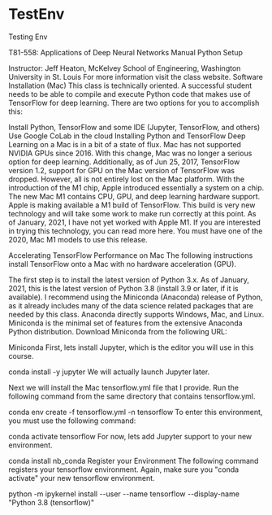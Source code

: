 # TestEnv
Testing Env

T81-558: Applications of Deep Neural Networks
Manual Python Setup

Instructor: Jeff Heaton, McKelvey School of Engineering, Washington University in St. Louis
For more information visit the class website.
Software Installation (Mac)
This class is technically oriented. A successful student needs to be able to compile and execute Python code that makes use of TensorFlow for deep learning. There are two options for you to accomplish this:

Install Python, TensorFlow and some IDE (Jupyter, TensorFlow, and others)
Use Google CoLab in the cloud
Installing Python and TensorFlow
Deep Learning on a Mac is in a bit of a state of flux. Mac has not supported NVIDIA GPUs since 2016. With this change, Mac was no longer a serious option for deep learning. Additionally, as of Jun 25, 2017, TensorFlow version 1.2, support for GPU on the Mac version of TensorFlow was dropped. However, all is not entirely lost on the Mac platform. With the introduction of the M1 chip, Apple introduced essentially a system on a chip. The new Mac M1 contains CPU, GPU, and deep learning hardware support. Apple is making available a M1 build of TensorFlow. This build is very new technology and will take some work to make run correctly at this point. As of January, 2021, I have not yet worked with Apple M1. If you are interested in trying this technology, you can read more here. You must have one of the 2020, Mac M1 models to use this release.

Accelerating TensorFlow Performance on Mac
The following instructions install TensorFlow onto a Mac with no hardware acceleration (GPU).

The first step is to install the latest version of Python 3.x. As of January, 2021, this is the latest version of Python 3.8 (install 3.9 or later, if it is available). I recommend using the Miniconda (Anaconda) release of Python, as it already includes many of the data science related packages that are needed by this class. Anaconda directly supports Windows, Mac, and Linux. Miniconda is the minimal set of features from the extensive Anaconda Python distribution. Download Miniconda from the following URL:

Miniconda
First, lets install Jupyter, which is the editor you will use in this course.

conda install -y jupyter
We will actually launch Jupyter later.

Next we will install the Mac tensorflow.yml file that I provide. Run the following command from the same directory that contains tensorflow.yml.

conda env create -f tensorflow.yml -n tensorflow
To enter this environment, you must use the following command:

conda activate tensorflow
For now, lets add Jupyter support to your new environment.

conda install nb_conda
Register your Environment
The following command registers your tensorflow environment. Again, make sure you "conda activate" your new tensorflow environment.

python -m ipykernel install --user --name tensorflow --display-name "Python 3.8 (tensorflow)"
